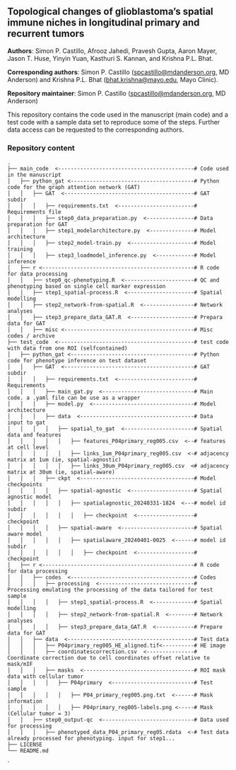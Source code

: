 ## Topological changes of glioblastoma’s spatial immune niches in longitudinal primary and recurrent tumors

**Authors**: Simon P. Castillo, Afrooz Jahedi, Pravesh Gupta, Aaron Mayer, Jason T. Huse, Yinyin Yuan, Kasthuri S. Kannan, and Krishna P.L. Bhat.

**Corresponding authors**: Simon P. Castillo (spcastillo@mdanderson.org, MD Anderson) and Krishna P.L. Bhat (bhat.krishna@mayo.edu, Mayo Clinic).

**Repository maintainer**:  Simon P. Castillo (spcastillo@mdanderson.org, MD Anderson)

This repository contains the code used in the manuscript (main code) and a test code with a sample data set to reproduce some of the steps. Further data access can be requested to the corresponding authors.

### Repository content

    .
    ├── main_code  <-------------------------------------------# Code used in the manuscript 
    │   ├── python_gat <---------------------------------------# Python code for the graph attention network (GAT)
    │   │   ├── GAT  <-----------------------------------------# GAT subdir
    │   │   │   ├── requirements.txt  <------------------------# Requirements file
    │   │   │   ├── step0_data_preparation.py  <---------------# Data preparation for GAT
    │   │   │   ├── step1_modelarchitecture.py  <--------------# Model architecture
    │   │   │   ├── step2_model-train.py  <--------------------# Model training
    │   │   │   ├── step3_loadmodel_inference.py  <------------# Model inference
    │   ├── r <------------------------------------------------# R code for data processing 
    │   │   ├── step0_qc-phenotyping.R  <----------------------# QC and phenotyping based on single cell marker expression
    │   │   ├── step1_spatial-process.R  <---------------------# Spatial modelling
    │   │   ├── step2_network-from-spatial.R  <----------------# Network analyses
    │   │   ├── step3_prepare_data_GAT.R  <--------------------# Prepara data for GAT
    │   │   ├── misc <-----------------------------------------# Misc codes / archive
    ├── test_code  <-------------------------------------------# test code with data from one ROI (selfcontained)
    │   ├── python_gat <---------------------------------------# Python code for phenotype inference on test dataset
    │   │   ├── GAT  <-----------------------------------------# GAT subdir
    │   │   │   ├── requirements.txt  <------------------------# Requirements
    │   │   │   ├── main_gat.py  <-----------------------------# Main code. a .yaml file can be use as a wrapper
    │   │   │   ├── model.py  <--------------------------------# Model architecture
    │   │   │   ├── data  <------------------------------------# Data input to gat
    │   │   │   │   ├── spatial_to_gat  <----------------------# Spatial data and features
    │   │   │   │   │   ├── features_P04primary_reg005.csv  <--# features at cell level 
    │   │   │   │   │   ├── links_1um_P04primary_reg005.csv  <-# adjacency matrix at 1um (ie, spatial-agnostic)
    │   │   │   │   │   ├── links_30um_P04primary_reg005.csv  <# adjacency matrix at 30um (ie, spatial-aware)
    │   │   │   ├── ckpt  <------------------------------------# Model checkpoints
    │   │   │   │   ├── spatial-agnostic  <--------------------# Spatial agnostic model
    │   │   │   │   │   ├── spatialagnostic_20240331-1824  <---# model id subdir
    │   │   │   │   │   │   ├── checkpoint  <------------------# checkpoint
    │   │   │   │   ├── spatial-aware  <-----------------------# Spatial aware model
    │   │   │   │   │   ├── spatialaware_20240401-0025  <------# model id subdir
    │   │   │   │   │   │   ├── checkpoint  <------------------# checkpoint
    │   ├── r <------------------------------------------------# R code for data processing 
    │   │   ├── codes  <---------------------------------------# Codes
    │   │   │   ├── processing  <------------------------------# Processing emulating the processing of the data tailored for test sample
    │   │   │   │   ├── step1_spatial-process.R  <-------------# Spatial modelling
    │   │   │   │   ├── step2_network-from-spatial.R  <--------# Network analyses
    │   │   │   │   ├── step3_prepare_data_GAT.R  <------------# Prepare data for GAT
    │   │   ├── data  <----------------------------------------# Test data
    │   │   │   ├── P04primary_reg005_HE_aligned.tif<----------# HE image
    │   │   │   ├── coordinatescorrection.csv  <---------------# Coordinate correction due to cell coordinates offset relative to mask/mIF
    │   │   │   ├── masks  <-----------------------------------# ROI mask data with cellular tumor 
    │   │   │   │   ├── P04primary  <--------------------------# Test sample
    │   │   │   │   │   ├── P04_primary_reg005.png.txt  <------# Mask information
    │   │   │   │   │   ├── P04primary_reg005-labels.png <-----# Mask (Cellular tumor = 3)
    │   │   ├── step0_output-qc  <-----------------------------# Data used for processing
    │   │   │   ├── phenotyped_data_P04_primary_reg05.rdata  <-# Test data already processed for phenotyping. input for step1...
    ├── LICENSE
    └── README.md
`
